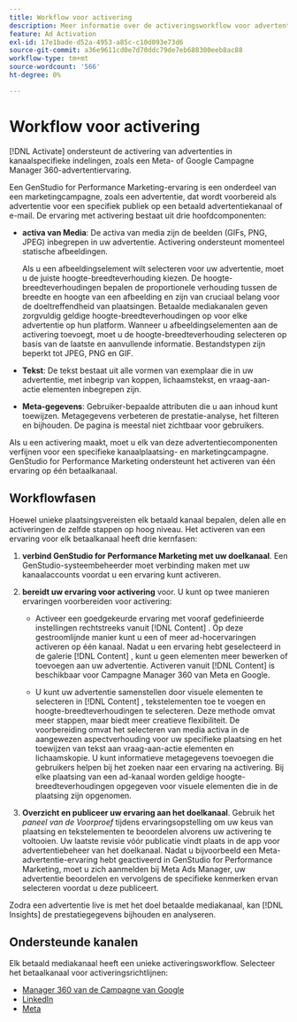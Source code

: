 ```yaml
---
title: Workflow voor activering
description: Meer informatie over de activeringsworkflow voor advertenties.
feature: Ad Activation
exl-id: 17e1bade-d52a-4953-a85c-c10d093e73d6
source-git-commit: a36e9611cd0e7d70ddc79de7eb688300eeb8ac88
workflow-type: tm+mt
source-wordcount: '566'
ht-degree: 0%

---
```


# Workflow voor activering

[!DNL Activate] ondersteunt de activering van advertenties in kanaalspecifieke indelingen, zoals een Meta- of Google Campagne Manager 360-advertentiervaring.

Een GenStudio for Performance Marketing-ervaring is een onderdeel van een marketingcampagne, zoals een advertentie, dat wordt voorbereid als advertentie voor een specifiek publiek op een betaald advertentiekanaal of e-mail. De ervaring met activering bestaat uit drie hoofdcomponenten:

* **activa van Media**: De activa van media zijn de beelden (GIFs, PNG, JPEG) inbegrepen in uw advertentie. Activering ondersteunt momenteel statische afbeeldingen.

  Als u een afbeeldingselement wilt selecteren voor uw advertentie, moet u de juiste hoogte-breedteverhouding kiezen. De hoogte-breedteverhoudingen bepalen de proportionele verhouding tussen de breedte en hoogte van een afbeelding en zijn van cruciaal belang voor de doeltreffendheid van plaatsingen. Betaalde mediakanalen geven zorgvuldig geldige hoogte-breedteverhoudingen op voor elke advertentie op hun platform. Wanneer u afbeeldingselementen aan de activering toevoegt, moet u de hoogte-breedteverhouding selecteren op basis van de laatste en aanvullende informatie. Bestandstypen zijn beperkt tot JPEG, PNG en GIF.

* **Tekst**: De tekst bestaat uit alle vormen van exemplaar die in uw advertentie, met inbegrip van koppen, lichaamstekst, en vraag-aan-actie elementen inbegrepen zijn.

* **Meta-gegevens**: Gebruiker-bepaalde attributen die u aan inhoud kunt toewijzen. Metagegevens verbeteren de prestatie-analyse, het filteren en bijhouden. De pagina is meestal niet zichtbaar voor gebruikers.

Als u een activering maakt, moet u elk van deze advertentiecomponenten verfijnen voor een specifieke kanaalplaatsing- en marketingcampagne. GenStudio for Performance Marketing ondersteunt het activeren van één ervaring op één betaalkanaal.

## Workflowfasen

Hoewel unieke plaatsingsvereisten elk betaald kanaal bepalen, delen alle en activeringen de zelfde stappen op hoog niveau. Het activeren van een ervaring voor elk betaalkanaal heeft drie kernfasen:

1. **verbind GenStudio for Performance Marketing met uw doelkanaal**. Een GenStudio-systeembeheerder moet verbinding maken met uw kanaalaccounts voordat u een ervaring kunt activeren.

1. **bereidt uw ervaring voor activering** voor. U kunt op twee manieren ervaringen voorbereiden voor activering:

   * Activeer een goedgekeurde ervaring met vooraf gedefinieerde instellingen rechtstreeks vanuit [!DNL Content] . Op deze gestroomlijnde manier kunt u een of meer ad-hocervaringen activeren op één kanaal. Nadat u een ervaring hebt geselecteerd in de galerie [!DNL Content] , kunt u geen elementen meer bewerken of toevoegen aan uw advertentie. Activeren vanuit [!DNL Content] is beschikbaar voor Campagne Manager 360 van Meta en Google.

   * U kunt uw advertentie samenstellen door visuele elementen te selecteren in [!DNL Content] , tekstelementen toe te voegen en hoogte-breedteverhoudingen te selecteren. Deze methode omvat meer stappen, maar biedt meer creatieve flexibiliteit. De voorbereiding omvat het selecteren van media activa in de aangewezen aspectverhouding voor uw specifieke plaatsing en het toewijzen van tekst aan vraag-aan-actie elementen en lichaamskopie. U kunt informatieve metagegevens toevoegen die gebruikers helpen bij het zoeken naar een ervaring na activering. Bij elke plaatsing van een ad-kanaal worden geldige hoogte-breedteverhoudingen opgegeven voor visuele elementen die in de plaatsing zijn opgenomen.

1. **Overzicht en publiceer uw ervaring aan het doelkanaal**. Gebruik het _paneel van de Voorproef_ tijdens ervaringsopstelling om uw keus van plaatsing en tekstelementen te beoordelen alvorens uw activering te voltooien. Uw laatste revisie vóór publicatie vindt plaats in de app voor advertentiebeheer van het doelkanaal. Nadat u bijvoorbeeld een Meta-advertentie-ervaring hebt geactiveerd in GenStudio for Performance Marketing, moet u zich aanmelden bij Meta Ads Manager, uw advertentie beoordelen en vervolgens de specifieke kenmerken ervan selecteren voordat u deze publiceert.

Zodra een advertentie live is met het doel betaalde mediakanaal, kan [!DNL Insights] de prestatiegegevens bijhouden en analyseren.

## Ondersteunde kanalen

Elk betaald mediakanaal heeft een unieke activeringsworkflow. Selecteer het betaalkanaal voor activeringsrichtlijnen:

* [ Manager 360 van de Campagne van Google ](activate-cm360-ad.md)
* [ LinkedIn ](activate-linkedin-ad.md)
* [ Meta ](activate-meta-ad.md)
